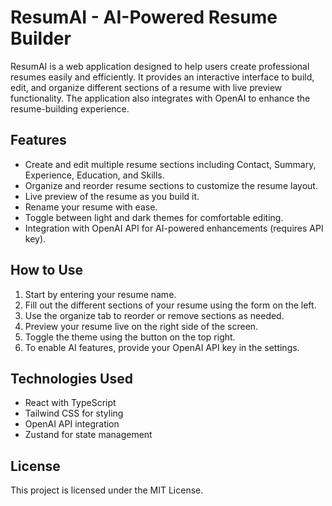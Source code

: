 # ResumAI - AI-Powered Resume Builder

ResumAI is a web application designed to help users create professional resumes easily and efficiently. It provides an interactive interface to build, edit, and organize different sections of a resume with live preview functionality. The application also integrates with OpenAI to enhance the resume-building experience.

## Features

- Create and edit multiple resume sections including Contact, Summary, Experience, Education, and Skills.
- Organize and reorder resume sections to customize the resume layout.
- Live preview of the resume as you build it.
- Rename your resume with ease.
- Toggle between light and dark themes for comfortable editing.
- Integration with OpenAI API for AI-powered enhancements (requires API key).

## How to Use

1. Start by entering your resume name.
2. Fill out the different sections of your resume using the form on the left.
3. Use the organize tab to reorder or remove sections as needed.
4. Preview your resume live on the right side of the screen.
5. Toggle the theme using the button on the top right.
6. To enable AI features, provide your OpenAI API key in the settings.

## Technologies Used

- React with TypeScript
- Tailwind CSS for styling
- OpenAI API integration
- Zustand for state management

## License

This project is licensed under the MIT License.
